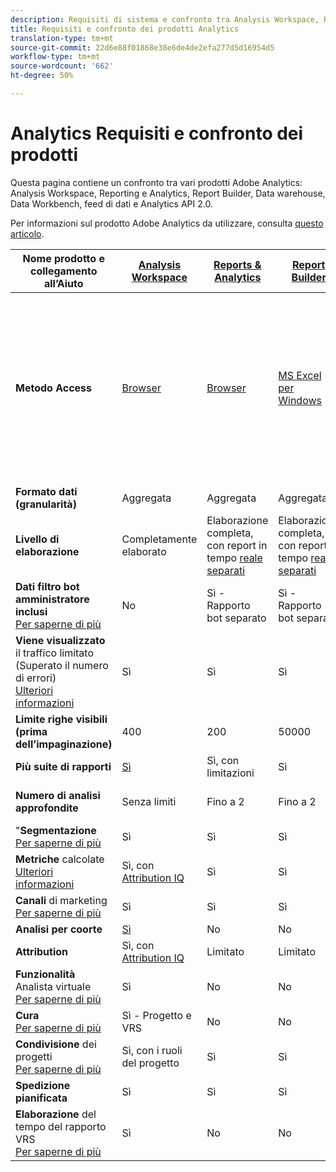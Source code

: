 ```yaml
---
description: Requisiti di sistema e confronto tra Analysis Workspace, Reports & Analytics, Ad Hoc Analysis, Report Builder, Data Warehouse e Data Workbench
title: Requisiti e confronto dei prodotti Analytics
translation-type: tm+mt
source-git-commit: 22d6e88f01868e38e6de4de2efa277d5d16954d5
workflow-type: tm+mt
source-wordcount: '662'
ht-degree: 50%

---
```



# Analytics Requisiti e confronto dei prodotti 

Questa pagina contiene un confronto tra vari prodotti  Adobe Analytics:  Analysis Workspace, Reporting e  Analytics, Report Builder, Data warehouse, Data Workbench, feed di dati e  Analytics API 2.0.

Per informazioni sul prodotto Adobe Analytics da utilizzare, consulta [questo articolo](/help/admin/c-analytics-product-comparison/which-analytics-tool.md).

| Nome prodotto e collegamento all’Aiuto | [Analysis Workspace](https://docs.adobe.com/content/help/it-IT/analytics/analyze/analysis-workspace/home.html) | [Reports &amp; Analytics](https://docs.adobe.com/content/help/it-IT/analytics/analyze/reports-analytics/getting-started.html) | [Report Builder](https://docs.adobe.com/content/help/it-IT/analytics/analyze/report-builder/home.html) | [Data Warehouse](https://docs.adobe.com/content/help/it-IT/analytics/export/data-warehouse/data-warehouse.translate.html) | [Data Workbench](https://docs.adobe.com/content/help/it-IT/data-workbench/using/home.html) | [Feed dati](https://docs.adobe.com/content/help/it-IT/analytics/export/analytics-data-feed/data-feed-overview.html) | [Analytics API 2.0](https://www.adobe.io/apis/experiencecloud/analytics/docs.html) |
|---|---|---|---|---|---|---|---|
| **Metodo Access** | [Browser](https://docs.adobe.com/content/help/it-IT/analytics/admin/sys-reqs.html) | [Browser](https://docs.adobe.com/content/help/it-IT/analytics/admin/sys-reqs.html) | [MS Excel per Windows](https://docs.adobe.com/content/help/it-IT/analytics/analyze/report-builder/report-builder-setup/system-requirements.html) | Configurazione tramite browser. Le destinazioni supportate includono l&#39;FTP. Rivolgiti all&#39;Assistenza clienti per ricevere ulteriore assistenza sulla destinazione. [Ulteriori informazioni](https://docs.adobe.com/content/help/it-IT/analytics/admin/sys-reqs.html) | [Windows a 64 bit](https://docs.adobe.com/content/help/en/data-workbench/using/install/c-data-workbench-client-install.html) | Configurazione tramite il browser. Le destinazioni supportate includono FTP, SFTP, Azure Blob, S3. [Ulteriori informazioni](https://docs.adobe.com/content/help/it-IT/analytics/export/analytics-data-feed/data-feed-overview.html) | Strumenti RESTful API. Effettuate l&#39;accesso con  credenziali di I/O Adobe. [Ulteriori informazioni](https://www.adobe.io/apis/experiencecloud/analytics/docs.html) |
| **Formato dati (granularità)** | Aggregata | Aggregata | Aggregata | ECID | Timestamp + ECID | Timestamp + ECID | Aggregata |
| **Livello di elaborazione** | Completamente elaborato | Elaborazione completa, con report in tempo [reale separati](https://docs.adobe.com/content/help/en/analytics/components/real-time-reporting/realtime.html) | Elaborazione completa, con report in tempo [reale separati](https://docs.adobe.com/content/help/en/analytics/components/real-time-reporting/realtime.html) | Completamente elaborato | Completamente elaborato | Completamente elaborato | Completamente elaborato |
| **Dati filtro bot amministratore inclusi** <br>[Per saperne di più](https://docs.adobe.com/content/help/en/analytics/admin/admin-tools/bot-removal/bot-removal.html) | No | Sì - Rapporto bot separato | Sì - Rapporto bot separato | No | No | No | No |
| **Viene visualizzato** il traffico limitato (Superato il numero di errori) <br>[Ulteriori informazioni](https://docs.adobe.com/content/help/en/analytics/technotes/low-traffic.html) | Sì | Sì | Sì | No | No | No | Sì |
| **Limite righe visibili (prima dell’impaginazione)** | 400 | 200 | 50000 | Senza limiti | Senza limiti | Senza limiti | 50000 |
| **Più suite di rapporti** | [Sì](https://docs.adobe.com/content/help/it-IT/analytics/analyze/analysis-workspace/build-workspace-project/multiple-report-suites.html) | Sì, con limitazioni | Sì | No | Sì | No | Sì |
| **Numero di analisi approfondite** | Senza limiti | Fino a 2 | Fino a 2 | Senza limiti | Senza limiti | Senza limiti | Senza limiti, eseguite tra più query |
| &quot;**Segmentazione** <br>[Per saperne di più](https://docs.adobe.com/content/help/en/analytics/components/segmentation/segmentation-workflow/seg-workflow.html) | Sì | Sì | Sì | Sì, con [limitazioni](https://docs.adobe.com/content/help/en/analytics/components/segmentation/segment-reference/seg-compatibility.html) | Sì | No | Sì |
| **Metriche** calcolate <br>[Ulteriori informazioni](https://docs.adobe.com/content/help/it-IT/analytics/components/calculated-metrics/cm-overview.html) | Sì, con [Attribution IQ](https://docs.adobe.com/content/help/en/analytics/analyze/analysis-workspace/attribution/overview.html) | Sì | Sì | No | Sì | No | Sì, con [Attribution IQ](https://docs.adobe.com/content/help/en/analytics/analyze/analysis-workspace/attribution/overview.html) |
| **Canali** di marketing <br>[Per saperne di più](https://docs.adobe.com/content/help/it-IT/analytics/components/marketing-channels/c-getting-started-mchannel.html) | Sì | Sì | Sì | Sì | Sì | Sì - va_finder, va_closer | Sì |
| **Analisi per coorte** | [Sì](https://docs.adobe.com/content/help/it-IT/analytics/analyze/analysis-workspace/visualizations/cohort-table/cohort-analysis.html) | No | No | No | Sì | No | No |
| **Attribution** | Sì, con [Attribution IQ](https://docs.adobe.com/content/help/en/analytics/analyze/analysis-workspace/attribution/overview.html) | Limitato | Limitato | No | Sì | No | Sì, con [Attribution IQ](https://docs.adobe.com/content/help/en/analytics/analyze/analysis-workspace/attribution/overview.html) |
| **Funzionalità** Analista virtuale <br>[Per saperne di più](https://docs.adobe.com/content/help/en/analytics/analyze/analysis-workspace/virtual-analyst/overview.html) | Sì | No | No | No | No | No | Sì |
| **Cura** <br>[Per saperne di più](https://docs.adobe.com/content/help/it-IT/analytics/analyze/analysis-workspace/curate-share/curate.html) | Sì - Progetto e VRS | No | No | No | No | No | Sì, solo VRS |
| **Condivisione** dei progetti <br>[Per saperne di più](https://docs.adobe.com/content/help/it-IT/analytics/analyze/analysis-workspace/curate-share/share-projects.html) | Sì, con i ruoli del progetto | Sì | Sì | No | Sì | No | No |
| **Spedizione pianificata** | Sì | Sì | Sì | Sì | Sì | Sì | No |
| **Elaborazione** del tempo del rapporto VRS <br>[Per saperne di più](https://docs.adobe.com/content/help/it-IT/analytics/components/virtual-report-suites/vrs-report-time-processing.html) | Sì | No | No | No | No | No | Sì |
